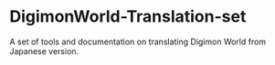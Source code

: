 # DigimonWorld-Translation-set
A set of tools and documentation on translating Digimon World from Japanese version.
